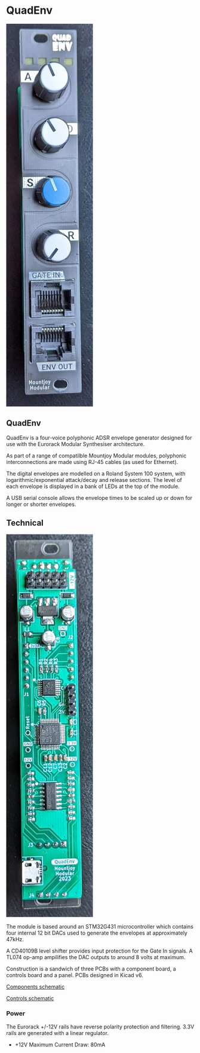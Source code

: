 # QuadEnv
![Image](https://raw.githubusercontent.com/dchwebb/QuadEnv/master/Graphics/quadenv.jpg "icon")

QuadEnv
--------

QuadEnv is a four-voice polyphonic ADSR envelope generator designed for use with the Eurorack Modular Synthesiser architecture.

As part of a range of compatilble Mountjoy Modular modules, polyphonic interconnections are made using RJ-45 cables (as used for Ethernet).

The digital envelopes are modelled on a Roland System 100 system, with logarithmic/exponential attack/decay and release sections. The level of each envelope is displayed in a bank of LEDs at the top of the module.

A USB serial console allows the envelope times to be scaled up or down for longer or shorter envelopes.

Technical
---------

![Image](https://raw.githubusercontent.com/dchwebb/QuadEnv/master/Graphics/quadenv_components.jpg "icon")

The module is based around an STM32G431 microcontroller which contains four internal 12 bit DACs used to generate the envelopes at approximately 47kHz.

A CD40109B level shifter provides input protection for the Gate In signals. A TL074 op-amp ampilifies the DAC outputs to around 8 volts at maximum.

Construction is a sandwich of three PCBs with a component board, a controls board and a panel. PCBs designed in Kicad v6.

[Components schematic](https://raw.githubusercontent.com/dchwebb/QuadEnv/master/Component_Schematic.pdf)

[Controls schematic](https://raw.githubusercontent.com/dchwebb/QuadEnv/master/Control_Schematic.pdf)

### Power

The Eurorack +/-12V rails have reverse polarity protection and filtering. 3.3V rails are generated with a linear regulator.

- +12V Maximum Current Draw: 80mA


